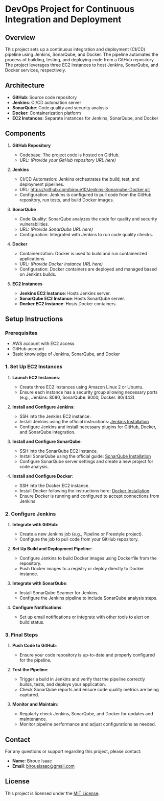 # DevOps Project for Continuous Integration and Deployment

## Overview

This project sets up a continuous integration and deployment (CI/CD) pipeline using Jenkins, SonarQube, and Docker. The pipeline automates the process of building, testing, and deploying code from a GitHub repository. The project leverages three EC2 instances to host Jenkins, SonarQube, and Docker services, respectively.

## Architecture

- **GitHub**: Source code repository
- **Jenkins**: CI/CD automation server
- **SonarQube**: Code quality and security analysis
- **Docker**: Containerization platform
- **EC2 Instances**: Separate instances for Jenkins, SonarQube, and Docker

## Components

1. **GitHub Repository**
   - Codebase: The project code is hosted on GitHub.
   - URL: *(Provide your GitHub repository URL here)*

2. **Jenkins**
   - CI/CD Automation: Jenkins orchestrates the build, test, and deployment pipelines.
   - URL: https://github.com/biroue10/Jenkins-Sonarqube-Docker.git
   - Configuration: Jenkins is configured to pull code from the GitHub repository, run tests, and build Docker images.

3. **SonarQube**
   - Code Quality: SonarQube analyzes the code for quality and security vulnerabilities.
   - URL: *(Provide SonarQube URL here)*
   - Configuration: Integrated with Jenkins to run code quality checks.

4. **Docker**
   - Containerization: Docker is used to build and run containerized applications.
   - URL: *(Provide Docker instance URL here)*
   - Configuration: Docker containers are deployed and managed based on Jenkins builds.

5. **EC2 Instances**
   - **Jenkins EC2 Instance**: Hosts Jenkins server.
   - **SonarQube EC2 Instance**: Hosts SonarQube server.
   - **Docker EC2 Instance**: Hosts Docker containers.

## Setup Instructions

### Prerequisites

- AWS account with EC2 access
- GitHub account
- Basic knowledge of Jenkins, SonarQube, and Docker

### 1. Set Up EC2 Instances

1. **Launch EC2 Instances**:
   - Create three EC2 instances using Amazon Linux 2 or Ubuntu.
   - Ensure each instance has a security group allowing necessary ports (e.g., Jenkins: 8080, SonarQube: 9000, Docker: 80/443).

2. **Install and Configure Jenkins**:
   - SSH into the Jenkins EC2 instance.
   - Install Jenkins using the official instructions: [Jenkins Installation](https://www.jenkins.io/doc/book/installing/)
   - Configure Jenkins and install necessary plugins for GitHub, Docker, and SonarQube integration.

3. **Install and Configure SonarQube**:
   - SSH into the SonarQube EC2 instance.
   - Install SonarQube using the official guide: [SonarQube Installation](https://docs.sonarqube.org/latest/setup/get-started-2/)
   - Configure SonarQube server settings and create a new project for code analysis.

4. **Install and Configure Docker**:
   - SSH into the Docker EC2 instance.
   - Install Docker following the instructions here: [Docker Installation](https://docs.docker.com/engine/install/)
   - Ensure Docker is running and configured to accept connections from Jenkins.

### 2. Configure Jenkins

1. **Integrate with GitHub**:
   - Create a new Jenkins job (e.g., Pipeline or Freestyle project).
   - Configure the job to pull code from your GitHub repository.

2. **Set Up Build and Deployment Pipeline**:
   - Configure Jenkins to build Docker images using Dockerfile from the repository.
   - Push Docker images to a registry or deploy directly to Docker instance.

3. **Integrate with SonarQube**:
   - Install SonarQube Scanner for Jenkins.
   - Configure the Jenkins pipeline to include SonarQube analysis steps.

4. **Configure Notifications**:
   - Set up email notifications or integrate with other tools to alert on build status.

### 3. Final Steps

1. **Push Code to GitHub**:
   - Ensure your code repository is up-to-date and properly configured for the pipeline.

2. **Test the Pipeline**:
   - Trigger a build in Jenkins and verify that the pipeline correctly builds, tests, and deploys your application.
   - Check SonarQube reports and ensure code quality metrics are being captured.

3. **Monitor and Maintain**:
   - Regularly check Jenkins, SonarQube, and Docker for updates and maintenance.
   - Monitor pipeline performance and adjust configurations as needed.

## Contact

For any questions or support regarding this project, please contact:

- **Name**: Biroue Isaac
- **Email**: biroueisaac@gmail.com

## License

This project is licensed under the [MIT License](LICENSE).

